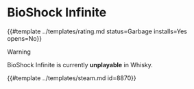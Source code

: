 # BioShock Infinite
<!-- script:Aliases [] -->

{{#template ../templates/rating.md status=Garbage installs=Yes opens=No}}

> [!WARNING]
> BioShock Infinite is currently **unplayable** in Whisky.

{{#template ../templates/steam.md id=8870}}
